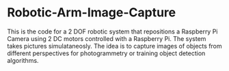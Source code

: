 # Robotic-Arm-Image-Capture
This is the code for a 2 DOF robotic system that repositions a Raspberry Pi Camera using 2 DC motors controlled with a Raspberry Pi. The system takes pictures simulataneosly. The idea is to capture images of objects from different perspectives for photogrammetry or training object detection algorithms. 
